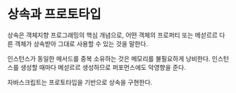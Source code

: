 # 상속과 프로토타입

상속은 객체지향 프로그래밍의 핵심 개념으로, 어떤 객체의 프로퍼티 또는 메섣르르 다른 객체가 상속받아 그대로 사용할 수 있는 것을 말한다.

인스턴스가 동일한 메서드를 중복 소유하는 것은 메모리를 불필요하게 낭비한다. 인스턴스를 생성할 때마다 메섣르르 생성하므로 퍼포먼스에도 악영향을 준다.

자바스크립트는 프로토타입을 기반으로 상속을 구현한다.
